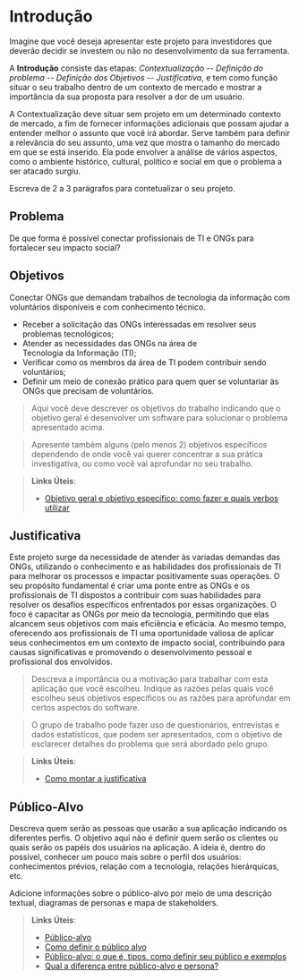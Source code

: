 # Introdução

Imagine que você deseja apresentar este projeto para investidores que deverão decidir se investem ou não no desenvolvimento da sua ferramenta.

A **Introdução** consiste das etapas: *Contextualização -- Definição do problema -- Definição dos Objetivos -- Justificativa*, e tem como função situar o seu trabalho dentro de um contexto de mercado e mostrar a importância da sua proposta para resolver a dor de um usuário.


A Contextualização deve situar sem projeto em um determinado contexto de mercado, a fim de fornecer informações adicionais que possam ajudar a entender melhor o assunto que você irá abordar. Serve também para definir a relevância do seu assunto, uma vez que mostra o tamanho do mercado em que se está inserido. Ela pode envolver a análise de vários aspectos, como o ambiente histórico, cultural, político e social em que o problema a ser atacado surgiu.

Escreva de 2 a 3 parágrafos para contetualizar o seu projeto.

## Problema

De que forma é possível conectar profissionais de TI e ONGs para fortalecer seu impacto social?

## Objetivos

Conectar ONGs que demandam trabalhos de tecnologia da informação com voluntários disponíveis e com conhecimento técnico.
- Receber a solicitação das ONGs interessadas em resolver seus problemas tecnológicos;
- Atender as necessidades das ONGs na área de Tecnologia da Informação (TI);
- Verificar como os membros da área de TI podem contribuir sendo voluntários;
- Definir um meio de conexão prático para quem quer se voluntariar às ONGs que precisam de voluntários.


>Aqui você deve descrever os objetivos do trabalho indicando que o objetivo geral é desenvolver um software para solucionar o problema apresentado acima. 

>Apresente também alguns (pelo menos 2) objetivos específicos dependendo de onde você vai querer concentrar a sua prática investigativa, ou como você vai aprofundar no seu trabalho.
 
> **Links Úteis**:
> - [Objetivo geral e objetivo específico: como fazer e quais verbos utilizar](https://blog.mettzer.com/diferenca-entre-objetivo-geral-e-objetivo-especifico/)

## Justificativa

Este projeto surge da necessidade de atender às variadas demandas das ONGs, utilizando o conhecimento e as habilidades dos profissionais de TI para melhorar os processos e impactar positivamente suas operações. O seu propósito fundamental é criar uma ponte entre as ONGs e os profissionais de TI dispostos a contribuir com suas habilidades para resolver os desafios específicos enfrentados por essas organizações. O foco é capacitar as ONGs por meio da tecnologia, permitindo que elas alcancem seus objetivos com mais eficiência e eficácia. Ao mesmo tempo, oferecendo aos profissionais de TI uma oportunidade valiosa de aplicar seus conhecimentos em um contexto de impacto social, contribuindo para causas significativas e promovendo o desenvolvimento pessoal e profissional dos envolvidos.

>Descreva a importância ou a motivação para trabalhar com esta aplicação que você escolheu. Indique as razões pelas quais você escolheu seus objetivos específicos ou as razões para aprofundar em certos aspectos do software.

>O grupo de trabalho pode fazer uso de questionários, entrevistas e dados estatísticos, que podem ser apresentados, com o objetivo de esclarecer detalhes do problema que será abordado pelo grupo.

> **Links Úteis**:
> - [Como montar a justificativa](https://guiadamonografia.com.br/como-montar-justificativa-do-tcc/)

## Público-Alvo

Descreva quem serão as pessoas que usarão a sua aplicação indicando os diferentes perfis. O objetivo aqui não é definir quem serão os clientes ou quais serão os papéis dos usuários na aplicação. A ideia é, dentro do possível, conhecer um pouco mais sobre o perfil dos usuários: conhecimentos prévios, relação com a tecnologia, relações
hierárquicas, etc.

Adicione informações sobre o público-alvo por meio de uma descrição textual, diagramas de personas e mapa de stakeholders.

> **Links Úteis**:
> - [Público-alvo](https://blog.hotmart.com/pt-br/publico-alvo/)
> - [Como definir o público alvo](https://exame.com/pme/5-dicas-essenciais-para-definir-o-publico-alvo-do-seu-negocio/)
> - [Público-alvo: o que é, tipos, como definir seu público e exemplos](https://klickpages.com.br/blog/publico-alvo-o-que-e/)
> - [Qual a diferença entre público-alvo e persona?](https://rockcontent.com/blog/diferenca-publico-alvo-e-persona/)
